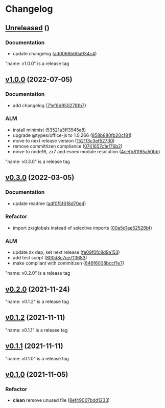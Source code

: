 # Changelog



## [Unreleased](https://gitlab.com/html-validate/html-validate/compare/Unreleased) ()



### Documentation

 -  update changelog ([ad0066b60a934c4](https://gitlab.com/html-validate/html-validate/commit/ad0066b60a934c4f7c2a58ef47b6dc8f55f8fa39))




"name: v1.0.0" is a release tag

## [v1.0.0](https://gitlab.com/html-validate/html-validate/compare/v1.0.0) (2022-07-05)



### Documentation

 -  add changelog ([71ef8d950278fb7](https://gitlab.com/html-validate/html-validate/commit/71ef8d950278fb788189da9ac0a6a9701036886a))


### ALM 

 -  install minimist ([53521a3ff3945a8](https://gitlab.com/html-validate/html-validate/commit/53521a3ff3945a86ec518d6356166f1e06285380))
 -  upgrade @types/office-js to 1.0.266 ([858b880fb20cf81](https://gitlab.com/html-validate/html-validate/commit/858b880fb20cf810e46cad14431cb32bcd062170))
 -  move to next release version ([1521f3c3ef52730](https://gitlab.com/html-validate/html-validate/commit/1521f3c3ef5273084a8fa0029f57756edd4a53de))
 -  remove committizen compliance ([0741657c1ef76b2](https://gitlab.com/html-validate/html-validate/commit/0741657c1ef76b2aaed9c54b3df5810986f14ff2))
 -  move to node16, zx7 and esnex module resolution ([4cefb81f65a50bb](https://gitlab.com/html-validate/html-validate/commit/4cefb81f65a50bb9ea9039b3d6a9c6cb71c88385))


"name: v0.3.0" is a release tag

## [v0.3.0](https://gitlab.com/html-validate/html-validate/compare/v0.3.0) (2022-03-05)



### Documentation

 -  update readme ([adf0f5f618d70e4](https://gitlab.com/html-validate/html-validate/commit/adf0f5f618d70e45714ee02d195a0c107f14acac))

### Refactor

 -  import zx/globals instead of selective imports ([00a5d1ae52528bf](https://gitlab.com/html-validate/html-validate/commit/00a5d1ae52528bfe7d035b592f88885a32bd483c))

### ALM 

 -  update zx dep, set next release ([fe09f0fc8d9a153](https://gitlab.com/html-validate/html-validate/commit/fe09f0fc8d9a153396ff9a18922bdcb97ca337e6))
 -  add test script ([800d8c7ce713683](https://gitlab.com/html-validate/html-validate/commit/800d8c7ce713683a4253d505686d94a544a130d7))
 -  make compliant with commitizen ([646f6008bccf1e7](https://gitlab.com/html-validate/html-validate/commit/646f6008bccf1e7af54ca359514daead807bcfdc))


"name: v0.2.0" is a release tag

## [v0.2.0](https://gitlab.com/html-validate/html-validate/compare/v0.2.0) (2021-11-24)







"name: v0.1.2" is a release tag

## [v0.1.2](https://gitlab.com/html-validate/html-validate/compare/v0.1.2) (2021-11-11)







"name: v0.1.1" is a release tag

## [v0.1.1](https://gitlab.com/html-validate/html-validate/compare/v0.1.1) (2021-11-11)







"name: v0.1.0" is a release tag

## [v0.1.0](https://gitlab.com/html-validate/html-validate/compare/v0.1.0) (2021-11-05)




### Refactor

 -  **clean**  remove unused file ([8ef49007bdd1233](https://gitlab.com/html-validate/html-validate/commit/8ef49007bdd12333fba0faa392b736c8bccb2e0d))


